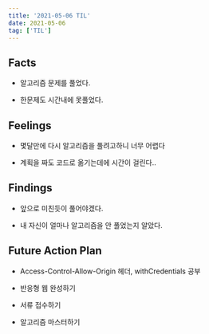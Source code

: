```yaml
---
title: '2021-05-06 TIL'
date: 2021-05-06
tag: ['TIL']
---
```


## Facts

- 알고리즘 문제를 풀었다.

- 한문제도 시간내에 못풀었다.

## Feelings

- 몇달만에 다시 알고리즘을 풀려고하니 너무 어렵다

- 계획을 짜도 코드로 옮기는데에 시간이 걸린다..

## Findings

- 앞으로 미친듯이 풀어야겠다.

- 내 자신이 얼마나 알고리즘을 안 풀었는지 알았다.

## Future Action Plan

- Access-Control-Allow-Origin 헤더, withCredentials 공부

- 반응형 웹 완성하기

- 서류 접수하기

- 알고리즘 마스터하기
